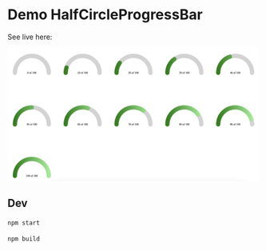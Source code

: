 # Demo HalfCircleProgressBar

See live here: 

![alt text](image.png)


## Dev

```
npm start

npm build
```